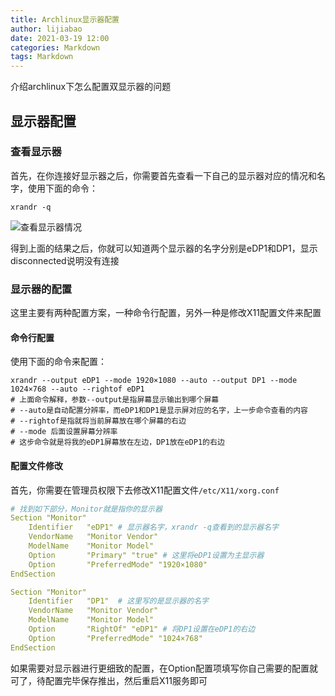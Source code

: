 ```yaml
---
title: Archlinux显示器配置
author: lijiabao
date: 2021-03-19 12:00
categories: Markdown
tags: Markdown
---
```

介绍archlinux下怎么配置双显示器的问题

## 显示器配置



### 查看显示器

首先，在你连接好显示器之后，你需要首先查看一下自己的显示器对应的情况和名字，使用下面的命令：
```shell
xrandr -q
```

![查看显示器情况](https://cdn.jsdelivr.net/gh/li-jiabao/NoteImg@main/img/%E6%9F%A5%E7%9C%8B%E6%98%BE%E7%A4%BA%E5%99%A8%E6%83%85%E5%86%B5.png)

得到上面的结果之后，你就可以知道两个显示器的名字分别是eDP1和DP1，显示disconnected说明没有连接

### 显示器的配置

这里主要有两种配置方案，一种命令行配置，另外一种是修改X11配置文件来配置

#### 命令行配置

使用下面的命令来配置：

```shell
xrandr --output eDP1 --mode 1920×1080 --auto --output DP1 --mode 1024×768 --auto --rightof eDP1
# 上面命令解释，参数--output是指屏幕显示输出到哪个屏幕
# --auto是自动配置分辨率，而eDP1和DP1是显示屏对应的名字，上一步命令查看的内容
# --rightof是指就将当前屏幕放在哪个屏幕的右边
# --mode 后面设置屏幕分辨率
# 这步命令就是将我的eDP1屏幕放在左边，DP1放在eDP1的右边
```

#### 配置文件修改

首先，你需要在管理员权限下去修改X11配置文件`/etc/X11/xorg.conf`

```yaml
# 找到如下部分，Monitor就是指你的显示器
Section "Monitor"
	Identifier   "eDP1" # 显示器名字，xrandr -q查看到的显示器名字
	VendorName   "Monitor Vendor"
	ModelName    "Monitor Model"
    Option       "Primary" "true" # 这里将eDP1设置为主显示器
    Option       "PreferredMode" "1920×1080"
EndSection

Section "Monitor"
	Identifier   "DP1"  # 这里写的是显示器的名字
	VendorName   "Monitor Vendor"
	ModelName    "Monitor Model"
    Option       "RightOf" "eDP1" # 将DP1设置在eDP1的右边
    Option       "PreferredMode" "1024×768"
EndSection
```

如果需要对显示器进行更细致的配置，在Option配置项填写你自己需要的配置就可了，待配置完毕保存推出，然后重启X11服务即可